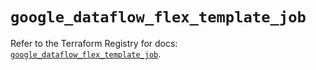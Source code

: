 # `google_dataflow_flex_template_job`

Refer to the Terraform Registry for docs: [`google_dataflow_flex_template_job`](https://registry.terraform.io/providers/hashicorp/google-beta/6.5.0/docs/resources/google_dataflow_flex_template_job).
